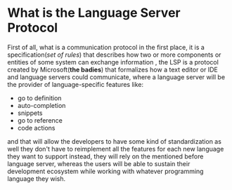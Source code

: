 # What is the Language Server Protocol

First of all, what is a communication protocol in the first place, it is a specification(*set of rules*)
that describes how two or more components or entities of some system can exchange information 
, the LSP is a protocol created by Microsoft(**the badies**) that formalizes how a text editor or IDE and language servers could 
communicate, where a language server will be the provider of language-specific features like:
  * go to definition
  * auto-completion
  * snippets
  * go to reference
  * code actions
  
 and that will allow the developers to have some kind of standardization as well they don't have to reimplement all the features 
 for each new language they want to support instead, they will rely on the mentioned before language server, whereas the users
 will be able to sustain their development ecosystem while working with whatever programming language they wish.
